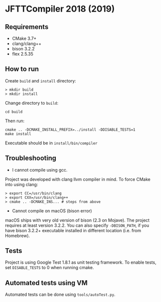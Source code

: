 # JFTTCompiler 2018 (2019)

## Requirements 

* CMake 3.7+
* clang/clang++
* bison 3.2.2
* flex 2.5.35

## How to run

Create `build` and `install` directory:
```
> mkdir build
> mkdir install
```

Change directory to `build`:
```
cd build
```

Then run:
```
cmake .. -DCMAKE_INSTALL_PREFIX=../install -DDISABLE_TESTS=1
make install
```

Executable should be in `install/bin/compiler`

## Troubleshooting

- I cannot compile using gcc.

Project was developed with clang llvm compiler in mind. To force CMake into using clang:
```
> export CC=/usr/bin/clang
> export CXX=/usr/bin/clang++
> cmake .. -DCMAKE_INS... # steps from above
```

- Cannot compile on macOS (bison error)

macOS ships with very old version of bison (2.3 on Mojave). The project requires at least version 3.2.2. 
You can also specify `-DBISON_PATH`, if you have bison 3.2.2+ executable installed in different location (i.e. from Homebrew).

## Tests

Project is using Google Test 1.8.1 as unit testing framework. To enable tests, set `DISABLE_TESTS` to 0 when running cmake.

## Automated tests using VM

Automated tests can be done using `tools/autoTest.py`.
